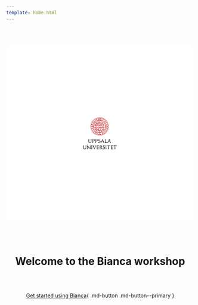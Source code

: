 ```yaml
---
template: home.html
---
```


<center>

<br/><br/>

<img src="assets/UU_logo_color.svg" alt="drawing" width="500"/>

<br/><br/>


# Welcome to the Bianca workshop


<br/><br/>

[Get started using Bianca](login_bianca.md){ .md-button .md-button--primary }

<br/><br/>


</center>
